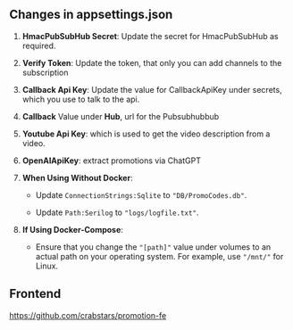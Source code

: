 ## Changes in appsettings.json

1. **HmacPubSubHub Secret**: Update the secret for HmacPubSubHub as required.
2. **Verify Token**: Update the token, that only you can add channels to the subscription
3. **Callback Api Key**: Update the value for CallbackApiKey under secrets, which you use to talk to the api. 

4. **Callback** Value under **Hub**, url for the Pubsubhubbub
5. **Youtube Api Key**: which is used to get the video description from a video.
6. **OpenAIApiKey**: extract promotions via ChatGPT
7. **When Using Without Docker**:

   - Update `ConnectionStrings:Sqlite` to `"DB/PromoCodes.db"`.

   - Update `Path:Serilog` to `"logs/logfile.txt"`.

8. **If Using Docker-Compose**:

   - Ensure that you change the `"[path]"` value under volumes to an actual path on your operating system. For example, use `"/mnt/"` for Linux.

## Frontend
https://github.com/crabstars/promotion-fe